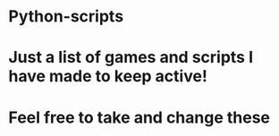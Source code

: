 # Python-scripts
# Just a list of games and scripts I have made to keep active!
# Feel free to take and change these 
